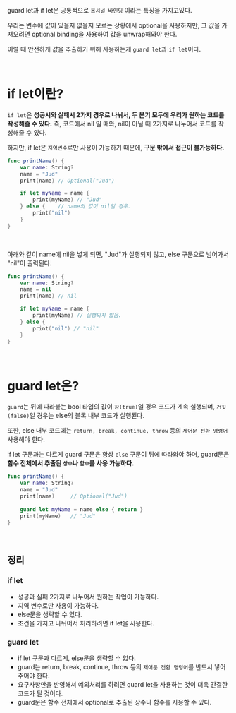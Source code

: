 guard let과 if let은 공통적으로 `옵셔널 바인딩` 이라는 특징을 가지고있다.

우리는 변수에 값이 있을지 없을지 모르는 상황에서 optional을 사용하지만, 그 값을 가져오려면 optional binding을 사용하여 값을 unwrap해와야 한다. 

이럴 때 안전하게 값을 추출하기 위해 사용하는게 `guard let`과 `if let`이다.

<br>

# if let이란?
`if let`은 **성공시와 실패시 2가지 경우로 나눠서, 두 분기 모두에 우리가 원하는 코드를 작성해줄 수 있다.**  즉, 코드에서 nil 일 때와, nil이 아닐 때 2가지로 나누어서 코드를 작성해줄 수 있다. 

하지만, if let은 `지역변수`로만 사용이 가능하기 때문에, **구문 밖에서 접근이 불가능하다.**

```swift
func printName() {
    var name: String?
    name = "Jud"
    print(name) // Optional("Jud")

    if let myName = name {
        print(myName) // "Jud"
    } else {    // name의 값이 nil일 경우.
        print("nil")
    }
}
```

<br>

아래와 같이 name에 nil을 넣게 되면, "Jud"가 실행되지 않고, else 구문으로 넘어가서 "nil"이 출력된다.
```swift
func printName() {
    var name: String?
    name = nil
    print(name) // nil

    if let myName = name {
        print(myName) // 실행되지 않음.
    } else {
        print("nil") // "nil"
    }
}
```

<br>

# guard let은?
`guard`는 뒤에 따라붙는 bool 타입의 값이 `참(true)`일 경우 코드가 계속 실행되며, `거짓(false)`일 경우는 else의 블록 내부 코드가 실행된다.

또한, else 내부 코드에는 `return, break, continue, throw` 등의 `제어문 전환 명령어` 사용해야 한다.

if let 구문과는 다르게 guard 구문은 항상 `else` 구문이 뒤에 따라와야 하며, guard문은 **함수 전체에서 추출된 `상수`나 `함수`를 사용 가능하다.**

```swift
func printName() {
    var name: String?
    name = "Jud"
    print(name)     // Optional("Jud")
    
    guard let myName = name else { return }
    print(myName)   // "Jud"
}
```

<br>


## 정리

### if let
- 성공과 실패 2가지로 나누어서 원하는 작업이 가능하다.
- 지역 변수로만 사용이 가능하다.
- else문을 생략할 수 있다.
- 조건을 가지고 나뉘어서 처리하려면 if let을 사용한다.

### guard let 
- if let 구문과 다르게, else문을 생략할 수 없다.
- guard는  return, break, continue, throw 등의 `제어문 전환 명령어`를 반드시 넣어주어야 한다.
- 요구사항만을 반영해서 예외처리를 하려면 guard let을 사용하는 것이 더욱 간결한 코드가 될 것이다.
- guard문은 함수 전체에서 optional로 추출된 상수나 함수를 사용할 수 있다.






